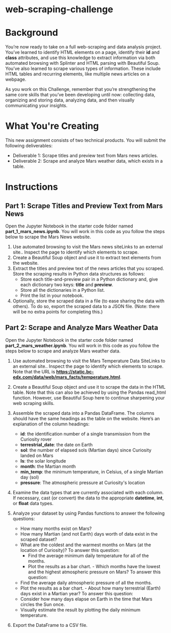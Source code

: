 # web-scraping-challenge

# Background
You’re now ready to take on a full web-scraping and data analysis project. You’ve learned to identify HTML elements on a page, identify their **id** and **class** attributes, and use this knowledge to extract information via both automated browsing with Splinter and HTML parsing with Beautiful Soup. You’ve also learned to scrape various types of information. These include HTML tables and recurring elements, like multiple news articles on a webpage.

As you work on this Challenge, remember that you’re strengthening the same core skills that you’ve been developing until now: collecting data, organizing and storing data, analyzing data, and then visually communicating your insights.

# What You're Creating
This new assignment consists of two technical products. You will submit the following deliverables:
* Deliverable 1: Scrape titles and preview text from Mars news articles.
* Deliverable 2: Scrape and analyze Mars weather data, which exists in a table.

# Instructions
## Part 1: Scrape Titles and Preview Text from Mars News
Open the Jupyter Notebook in the starter code folder named **part_1_mars_news.ipynb**. You will work in this code as you follow the steps below to scrape the Mars News website.
  1. Use automated browsing to visit the Mars news siteLinks to an external site.. Inspect the page to identify which elements to scrape.
  2. Create a Beautiful Soup object and use it to extract text elements from the website.
  3. Extract the titles and preview text of the news articles that you scraped. Store the scraping results in Python data structures as follows:
     - Store each title-and-preview pair in a Python dictionary and, give each dictionary two keys: **title** and **preview**.
     - Store all the dictionaries in a Python list.
     - Print the list in your notebook.
  4. Optionally, store the scraped data in a file (to ease sharing the data with others). To do so, export the scraped data to a JSON file. (Note: there will be no extra points for completing this.)

## Part 2: Scrape and Analyze Mars Weather Data
Open the Jupyter Notebook in the starter code folder named **part_2_mars_weather.ipynb**. You will work in this code as you follow the steps below to scrape and analyze Mars weather data.
  1. Use automated browsing to visit the Mars Temperature Data SiteLinks to an external site.. Inspect the page to identify which elements to scrape. Note that the URL is **https://static.bc-edx.com/data/web/mars_facts/temperature.html**.
  2. Create a Beautiful Soup object and use it to scrape the data in the HTML table. Note that this can also be achieved by using the Pandas read_html function. However, use Beautiful Soup here to continue sharpening your web scraping skills.
  3. Assemble the scraped data into a Pandas DataFrame. The columns should have the same headings as the table on the website. Here’s an explanation of the column headings:
     - **id**: the identification number of a single transmission from the Curiosity rover
     - **terrestrial_date**: the date on Earth
     - **sol**: the number of elapsed sols (Martian days) since Curiosity landed on Mars
     - **ls**: the solar longitude
     - **month**: the Martian month
     - **min_temp**: the minimum temperature, in Celsius, of a single Martian day (sol)
     - **pressure**: The atmospheric pressure at Curiosity's location
  
  4. Examine the data types that are currently associated with each column. If necessary, cast (or convert) the data to the appropriate **datetime**, **int**, or **float** data types.
  5. Analyze your dataset by using Pandas functions to answer the following questions:
     - How many months exist on Mars?
     - How many Martian (and not Earth) days worth of data exist in the scraped dataset?
     - What are the coldest and the warmest months on Mars (at the location of Curiosity)? To answer this question:
       * Find the average minimum daily temperature for all of the months.
       * Plot the results as a bar chart.
    - Which months have the lowest and the highest atmospheric pressure on Mars? To answer this question:
      * Find the average daily atmospheric pressure of all the months.
      * Plot the results as a bar chart.
    - About how many terrestrial (Earth) days exist in a Martian year? To answer this question:
      * Consider how many days elapse on Earth in the time that Mars circles the Sun once.
      * Visually estimate the result by plotting the daily minimum temperature.
  6. Export the DataFrame to a CSV file.
